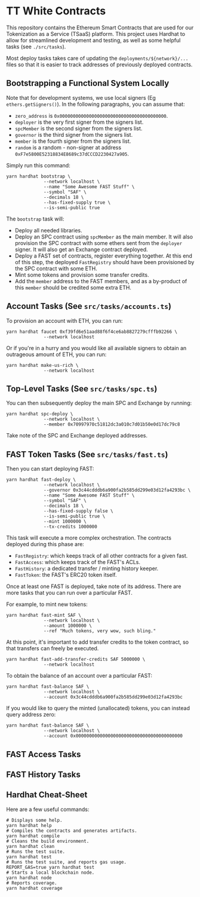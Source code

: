 # TT White Contracts

This repository contains the Ethereum Smart Contracts that are used for our Tokenization as a Service (TSaaS) platform.
This project uses Hardhat to allow for streamlined development and testing, as well as some helpful tasks (see `./src/tasks`).

Most deploy tasks takes care of updating the `deployments/${network}/...` files so that it is easier to track addresses of previously deployed contracts.

## Bootstrapping a Functional System Locally

Note that for development systems, we use local signers (Eg `ethers.getSigners()`). In the following paragraphs, you can assume that:
- `zero_address` is `0x0000000000000000000000000000000000000000`.
- `deployer` is the very first signer from the signers list.
- `spcMember` is the second signer from the signers list.
- `governor` is the third signer from the signers list.
- `member` is the fourth signer from the signers list.
- `random` is a random - non-signer at address `0xF7e5800E52318834E8689c37dCCCD2230427a905`.

Simply run this command:

```shell
yarn hardhat bootstrap \
              --network localhost \
              --name "Some Awesome FAST Stuff" \
              --symbol "SAF" \
              --decimals 18 \
              --has-fixed-supply true \
              --is-semi-public true
```

The `bootstrap` task will:

- Deploy all needed libraries.
- Deploy an SPC contract using `spcMember` as the main member. It will also provision the SPC contract with some ethers sent from the `deployer` signer. It will also get an Exchange contract deployed.
- Deploy a FAST set of contracts, register everything together. At this end of this step, the deployed `FastRegistry` should have been provisioned by the SPC contract with some ETH.
- Mint some tokens and provision some transfer credits.
- Add the `member` address to the FAST members, and as a by-product of this `member` should be credited some extra ETH.

## Account Tasks (See `src/tasks/accounts.ts`)

To provision an account with ETH, you can run:

```shell
yarn hardhat faucet 0xf39fd6e51aad88f6f4ce6ab8827279cfffb92266 \
              --network localhost
```

Or if you're in a hurry and you would like all available signers to obtain an outrageous amount
of ETH, you can run:

```shell
yarn hardhat make-us-rich \
              --network localhost
```

## Top-Level Tasks (See `src/tasks/spc.ts`)

You can then subsequently deploy the main SPC and Exchange by running:

```shell
yarn hardhat spc-deploy \
              --network localhost \
              --member 0x70997970c51812dc3a010c7d01b50e0d17dc79c8
```

Take note of the SPC and Exchange deployed addresses.

## FAST Token Tasks (See `src/tasks/fast.ts`)

Then you can start deploying FAST:

```shell
yarn hardhat fast-deploy \
              --network localhost \
              --governor 0x3c44cdddb6a900fa2b585dd299e03d12fa4293bc \
              --name "Some Awesome FAST Stuff" \
              --symbol "SAF" \
              --decimals 18 \
              --has-fixed-supply false \
              --is-semi-public true \
              --mint 1000000 \
              --tx-credits 1000000
```

This task will execute a more complex orchestration. The contracts deployed during this phase are:
- `FastRegistry`: which keeps track of all other contracts for a given fast.
- `FastAccess`: which keeps track of the FAST's ACLs.
- `FastHistory`: a dedicated transfer / minting history keeper.
- `FastToken`: the FAST's ERC20 token itself.

Once at least one FAST is deployed, take note of its address. There are more tasks that you can run
over a particular FAST.

For example, to mint new tokens:

```shell
yarn hardhat fast-mint SAF \
              --network localhost \
              --amount 1000000 \
              --ref "Much tokens, very wow, such bling."
```

At this point, it's important to add transfer credits to the token contract, so that transfers
can freely be executed.

```shell
yarn hardhat fast-add-transfer-credits SAF 5000000 \
              --network localhost
```

To obtain the balance of an account over a particular FAST:

```shell
yarn hardhat fast-balance SAF \
              --network localhost \
              --account 0x3c44cdddb6a900fa2b585dd299e03d12fa4293bc
```

If you would like to query the minted (unallocated) tokens, you can instead query address zero:

```shell
yarn hardhat fast-balance SAF \
              --network localhost \
              --account 0x0000000000000000000000000000000000000000
```

## FAST Access Tasks

## FAST History Tasks

## Hardhat Cheat-Sheet

Here are a few useful commands:

```shell
# Displays some help.
yarn hardhat help
# Compiles the contracts and generates artifacts.
yarn hardhat compile
# Cleans the build environment.
yarn hardhat clean
# Runs the test suite.
yarn hardhat test
# Runs the test suite, and reports gas usage.
REPORT_GAS=true yarn hardhat test
# Starts a local blockchain node.
yarn hardhat node
# Reports coverage.
yarn hardhat coverage
```
